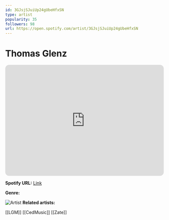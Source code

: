 ```yaml
---
id: 3GJsjSJuiUp24gUbeHfxSN
type: artist
popularity: 35
followers: 98
url: https://open.spotify.com/artist/3GJsjSJuiUp24gUbeHfxSN
---
```

# Thomas Glenz

<iframe style="border-radius:12px" src="https://open.spotify.com/embed/artist/3GJsjSJuiUp24gUbeHfxSN" width="100%" height="352" frameBorder="0" allowfullscreen="" allow="autoplay; clipboard-write; encrypted-media; fullscreen; picture-in-picture" loading="lazy"></iframe>

**Spotify URL:** [Link](https://open.spotify.com/artist/3GJsjSJuiUp24gUbeHfxSN)

**Genre:** 

![Artist](https://i.scdn.co/image/ab6761610000e5eb5704ee614900bb211aa349fd)
**Related artists:**

[[LGM]]
[[CedMusic]]
[[Zate]]
